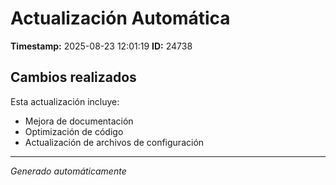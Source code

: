 # Actualización Automática

**Timestamp:** 2025-08-23 12:01:19
**ID:** 24738

## Cambios realizados

Esta actualización incluye:
- Mejora de documentación
- Optimización de código
- Actualización de archivos de configuración

---
*Generado automáticamente*
